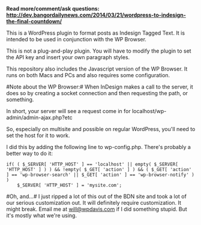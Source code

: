 __Read more/comment/ask questions: http://dev.bangordailynews.com/2014/03/21/wordpress-to-indesign-the-final-countdown/__


This is a WordPress plugin to format posts as Indesign Tagged Text. It is intended to be used in conjunction with the WP Browser.

This is not a plug-and-play plugin. You will have to modify the plugin to set the API key and insert your own paragraph styles.

This repository also includes the Javascript version of the WP Browser. It runs on both Macs and PCs and also requires some configuration.

#Note about the WP Browser:#
When InDesign makes a call to the server, it does so by creating a socket connection and then requesting the path, or something.

In short, your server will see a request come in for localhost/wp-admin/admin-ajax.php?etc

So, especially on multisite and possible on regular WordPress, you'll need to set the host for it to work.

I did this by adding the following line to wp-config.php. There's probably a better way to do it:

	if( ( $_SERVER[ 'HTTP_HOST' ] == 'localhost' || empty( $_SERVER[ 'HTTP_HOST' ] ) ) && !empty( $_GET[ 'action' ] ) && ( $_GET[ 'action' ] == 'wp-browser-search' || $_GET[ 'action' ] == 'wp-browser-notify' ) )
		$_SERVER[ 'HTTP_HOST' ] = 'mysite.com';

#Oh, and...#
I just ripped a lot of this out of the BDN site and took a lot of our serious customization out. It will definitely require customization. It might break. Email me at will@wpdavis.com if I did something stupid. But it's mostly what we're using.

